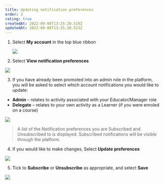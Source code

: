 ```yaml
---
title: Updating notification preferences
order: 3
rating: true
createdAt: 2022-09-08T13:25:20.519Z
updatedAt: 2022-09-08T13:25:20.523Z
---
```

1. Select **My account** in the top blue ribbon

   ![](/img/editing-profile_1.png)
2. Select **View notification preferences**

![](/img/notifications_1.png)

3. If you have already been promoted into an admin role in the platform, you will be asked to select which account notifications you would like to update: 

* **Admin** – relates to activity associated with your Educator/Manager role
* **Delegate** – relates to your own activity as a Learner (if you were enroled on a course)

![](/img/notifications_2-not-for-learner-.png)

> A list of the Notification preferences you are Subscribed and Unsubscribed to is displayed. Subscribed notifications will be visible through the platform. 

4. If you would like to make changes, Select **Update preferences** 

![](/img/notifications_3.png)

5. Tick to **Subscribe** or **Unsubscribe** as appropriate, and select **Save**

![](/img/notifications_4.png)